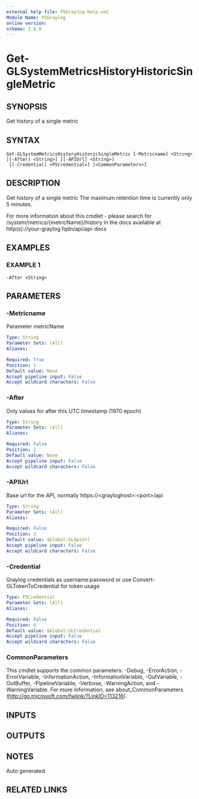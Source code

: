 ```yaml
---
external help file: PSGraylog-help.xml
Module Name: PSGraylog
online version:
schema: 2.0.0
---
```


# Get-GLSystemMetricsHistoryHistoricSingleMetric

## SYNOPSIS
Get history of a single metric

## SYNTAX

```
Get-GLSystemMetricsHistoryHistoricSingleMetric [-Metricname] <String> [[-After] <String>] [[-APIUrl] <String>]
 [[-Credential] <PSCredential>] [<CommonParameters>]
```

## DESCRIPTION
Get history of a single metric
The maximum retention time is currently only 5 minutes.

For more information about this cmdlet - please search for /system/metrics/{metricName}/history in the docs available at http(s)://your-graylog.fqdn/api/api-docs

## EXAMPLES

### EXAMPLE 1
```
-After <String>
```

## PARAMETERS

### -Metricname
Parameter metricName

```yaml
Type: String
Parameter Sets: (All)
Aliases:

Required: True
Position: 1
Default value: None
Accept pipeline input: False
Accept wildcard characters: False
```

### -After
Only values for after this UTC timestamp (1970 epoch)

```yaml
Type: String
Parameter Sets: (All)
Aliases:

Required: False
Position: 2
Default value: None
Accept pipeline input: False
Accept wildcard characters: False
```

### -APIUrl
Base url for the API, normally https://\<grayloghost\>:\<port\>/api

```yaml
Type: String
Parameter Sets: (All)
Aliases:

Required: False
Position: 3
Default value: $Global:GLApiUrl
Accept pipeline input: False
Accept wildcard characters: False
```

### -Credential
Graylog credentials as username:password or use Convert-GLTokenToCredential for token usage

```yaml
Type: PSCredential
Parameter Sets: (All)
Aliases:

Required: False
Position: 4
Default value: $Global:GLCredential
Accept pipeline input: False
Accept wildcard characters: False
```

### CommonParameters
This cmdlet supports the common parameters: -Debug, -ErrorAction, -ErrorVariable, -InformationAction, -InformationVariable, -OutVariable, -OutBuffer, -PipelineVariable, -Verbose, -WarningAction, and -WarningVariable.
For more information, see about_CommonParameters (http://go.microsoft.com/fwlink/?LinkID=113216).

## INPUTS

## OUTPUTS

## NOTES
Auto generated

## RELATED LINKS
